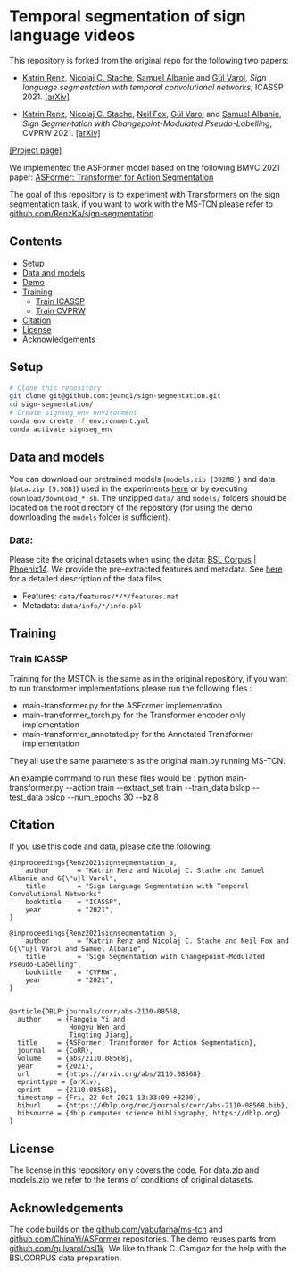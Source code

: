 # Temporal segmentation of sign language videos
This repository is forked from the original repo for the following two papers:

- [Katrin Renz](https://www.katrinrenz.de), [Nicolaj C. Stache](https://www.hs-heilbronn.de/nicolaj.stache), [Samuel Albanie](https://www.robots.ox.ac.uk/~albanie/) and [Gül Varol](https://www.robots.ox.ac.uk/~gul),
*Sign language segmentation with temporal convolutional networks*, ICASSP 2021.  [[arXiv]](https://arxiv.org/abs/2011.12986)

- [Katrin Renz](https://www.katrinrenz.de), [Nicolaj C. Stache](https://www.hs-heilbronn.de/nicolaj.stache), [Neil Fox](https://www.ucl.ac.uk/dcal/people/research-staff/neil-fox), [Gül Varol](https://www.robots.ox.ac.uk/~gul) and [Samuel Albanie](https://www.robots.ox.ac.uk/~albanie/),
*Sign Segmentation with Changepoint-Modulated Pseudo-Labelling*, CVPRW 2021. [[arXiv]](https://arxiv.org/abs/2104.13817)

[[Project page]](https://www.robots.ox.ac.uk/~vgg/research/signsegmentation/)

We implemented the ASFormer model based on the following BMVC 2021 paper: [ASFormer: Transformer for Action Segmentation](https://arxiv.org/pdf/2110.08568.pdf) 

The goal of this repository is to experiment with Transformers on the sign segmentation task, if you want to work with the MS-TCN please refer to [github.com/RenzKa/sign-segmentation](https://github.com/RenzKa/sign-segmentation/).

## Contents
* [Setup](#setup)
* [Data and models](#data-and-models)
* [Demo](#demo)
* [Training](#training)
  * [Train ICASSP](#train-icassp)
  * [Train CVPRW](#train-cvprw)
* [Citation](#citation)
* [License](#license)
* [Acknowledgements](#acknowledgements)

## Setup

``` bash
# Clone this repository
git clone git@github.com:jeanq1/sign-segmentation.git
cd sign-segmentation/
# Create signseg_env environment
conda env create -f environment.yml
conda activate signseg_env
```

## Data and models
You can download our pretrained models (`models.zip [302MB]`) and data (`data.zip [5.5GB]`) used in the experiments [here](https://drive.google.com/drive/folders/17DaatdfD4GRnLJJ0RX5TcSfHGMxMS0Lm?usp=sharing) or by executing `download/download_*.sh`. The unzipped `data/` and `models/` folders should be located on the root directory of the repository (for using the demo downloading the `models` folder is sufficient).


### Data:
Please cite the original datasets when using the data: [BSL Corpus](https://bslcorpusproject.org/cava/acknowledgements-and-citation/) | [Phoenix14](https://www-i6.informatik.rwth-aachen.de/~koller/RWTH-PHOENIX/).
We provide the pre-extracted features and metadata. See [here](data/README.md) for a detailed description of the data files. 
- Features: `data/features/*/*/features.mat`
- Metadata: `data/info/*/info.pkl`

## Training
### Train ICASSP
Training for the MSTCN is the same as in the original repository, if you want to run transformer implementations please run the following files : 
* main-transformer.py for the ASFormer implementation
* main-transformer_torch.py for the Transformer encoder only implementation
* main-transformer_annotated.py for the Annotated Transformer implementation

They all use the same parameters as the original main.py running MS-TCN.

An example command to run these files would be : python main-transformer.py --action train --extract_set train --train_data bslcp --test_data bslcp --num_epochs 30 --bz 8



## Citation
If you use this code and data, please cite the following:

```
@inproceedings{Renz2021signsegmentation_a,
    author       = "Katrin Renz and Nicolaj C. Stache and Samuel Albanie and G{\"u}l Varol",
    title        = "Sign Language Segmentation with Temporal Convolutional Networks",
    booktitle    = "ICASSP",
    year         = "2021",
}
```
```
@inproceedings{Renz2021signsegmentation_b,
    author       = "Katrin Renz and Nicolaj C. Stache and Neil Fox and G{\"u}l Varol and Samuel Albanie",
    title        = "Sign Segmentation with Changepoint-Modulated Pseudo-Labelling",
    booktitle    = "CVPRW",
    year         = "2021",
}
```
```

@article{DBLP:journals/corr/abs-2110-08568,
  author    = {Fangqiu Yi and
               Hongyu Wen and
               Tingting Jiang},
  title     = {ASFormer: Transformer for Action Segmentation},
  journal   = {CoRR},
  volume    = {abs/2110.08568},
  year      = {2021},
  url       = {https://arxiv.org/abs/2110.08568},
  eprinttype = {arXiv},
  eprint    = {2110.08568},
  timestamp = {Fri, 22 Oct 2021 13:33:09 +0200},
  biburl    = {https://dblp.org/rec/journals/corr/abs-2110-08568.bib},
  bibsource = {dblp computer science bibliography, https://dblp.org}
}
```

## License
The license in this repository only covers the code. For data.zip and models.zip we refer to the terms of conditions of original datasets.


## Acknowledgements
The code builds on the [github.com/yabufarha/ms-tcn](https://github.com/yabufarha/ms-tcn) and [github.com/ChinaYi/ASFormer](https://github.com/ChinaYi/ASFormer) repositories. The demo reuses parts from [github.com/gulvarol/bsl1k](https://github.com/gulvarol/bsl1k).  We like to thank C. Camgoz for the help with the BSLCORPUS data preparation.